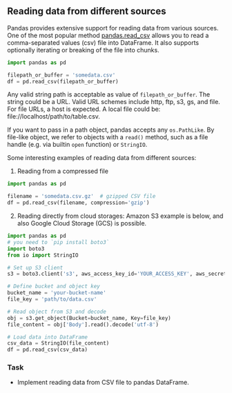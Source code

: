 ## Reading data from different sources

Pandas provides extensive support for reading data from various sources. One of the most popular method [pandas.read_csv](https://pandas.pydata.org/docs/reference/api/pandas.read_csv.html#pandas.read_csv) allows you to read a comma-separated values (csv) file into DataFrame. It also supports optionally iterating or breaking of the file into chunks.

```python
import pandas as pd

filepath_or_buffer = 'somedata.csv'
df = pd.read_csv(filepath_or_buffer)
```

Any valid string path is acceptable as value of `filepath_or_buffer`. The string could be a URL. Valid URL schemes include http, ftp, s3, gs, and file. For file URLs, a host is expected. A local file could be: file://localhost/path/to/table.csv.

If you want to pass in a path object, pandas accepts any `os.PathLike`. By file-like object, we refer to objects with a `read()` method, such as a file handle (e.g. via builtin `open` function) or `StringIO`.

Some interesting examples of reading data from different sources:

1. Reading from a compressed file
```python
import pandas as pd

filename = 'somedata.csv.gz'  # gzipped CSV file
df = pd.read_csv(filename, compression='gzip')
```
2. Reading directly from cloud storages: Amazon S3 example is below, and also Google Cloud Storage (GCS) is possible.
```python
import pandas as pd
# you need to `pip install boto3`
import boto3
from io import StringIO

# Set up S3 client
s3 = boto3.client('s3', aws_access_key_id='YOUR_ACCESS_KEY', aws_secret_access_key='YOUR_SECRET_KEY')

# Define bucket and object key
bucket_name = 'your-bucket-name'
file_key = 'path/to/data.csv'

# Read object from S3 and decode
obj = s3.get_object(Bucket=bucket_name, Key=file_key)
file_content = obj['Body'].read().decode('utf-8')

# Load data into DataFrame
csv_data = StringIO(file_content)
df = pd.read_csv(csv_data)
```

### Task
* Implement reading data from CSV file to pandas DataFrame.
